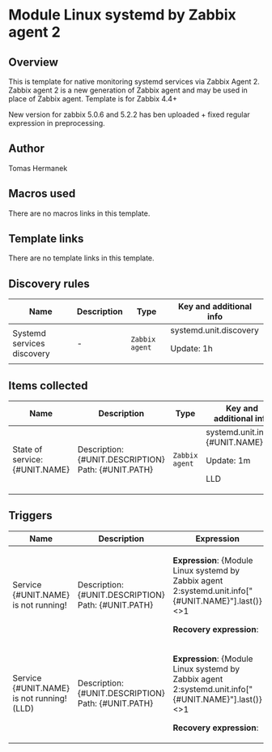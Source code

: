# Module Linux systemd by Zabbix agent 2

## Overview

This is template for native monitoring systemd services via Zabbix Agent 2. Zabbix agent 2 is a new generation of Zabbix agent and may be used in place of Zabbix agent. Template is for Zabbix 4.4+


New version for zabbix 5.0.6 and 5.2.2 has ben uploaded + fixed regular expression in preprocessing. 



## Author

Tomas Hermanek

## Macros used

There are no macros links in this template.

## Template links

There are no template links in this template.

## Discovery rules

|Name|Description|Type|Key and additional info|
|----|-----------|----|----|
|Systemd services discovery|<p>-</p>|`Zabbix agent`|systemd.unit.discovery<p>Update: 1h</p>|
## Items collected

|Name|Description|Type|Key and additional info|
|----|-----------|----|----|
|State of service: {#UNIT.NAME}|<p>Description: {#UNIT.DESCRIPTION} Path: {#UNIT.PATH}</p>|`Zabbix agent`|systemd.unit.info["{#UNIT.NAME}"]<p>Update: 1m</p><p>LLD</p>|
## Triggers

|Name|Description|Expression|Priority|
|----|-----------|----------|--------|
|Service {#UNIT.NAME} is not running!|<p>Description: {#UNIT.DESCRIPTION} Path: {#UNIT.PATH}</p>|<p>**Expression**: {Module Linux systemd by Zabbix agent 2:systemd.unit.info["{#UNIT.NAME}"].last()}<>1</p><p>**Recovery expression**: </p>|warning|
|Service {#UNIT.NAME} is not running! (LLD)|<p>Description: {#UNIT.DESCRIPTION} Path: {#UNIT.PATH}</p>|<p>**Expression**: {Module Linux systemd by Zabbix agent 2:systemd.unit.info["{#UNIT.NAME}"].last()}<>1</p><p>**Recovery expression**: </p>|warning|
